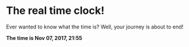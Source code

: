 # The real time clock!

Ever wanted to know what the time is? Well, your journey is about to end!

**The time is Nov 07, 2017, 21:55**
